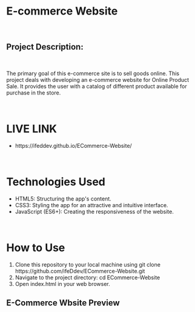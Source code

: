 <h1>E-commerce Website</h1>
<br>
<h2>Project Description:</h2>

<br>

<p>The primary goal of this e-commerce site is to sell goods online. This project deals with developing an e-commerce website for Online Product Sale. It provides the user with a catalog of different product available for purchase in the store.</p>
<br>
<h1>LIVE LINK</h1>
<ul>
  <li>https://ifeddev.github.io/ECommerce-Website/</li>
</ul>
<br>
<h1>Technologies Used</h1>
<ul>
  <li>HTML5: Structuring the app's content.</li>
  <li>CSS3: Styling the app for an attractive and intuitive interface.</li>
  <li>JavaScript (ES6+): Creating the responsiveness of the website.</li>
</ul>
<br>
<h1>How to Use</h1>
<ol>
  
<li>Clone this repository to your local machine using git clone https://github.com/ifeDdev/ECommerce-Website.git</li>
<li>Navigate to the project directory: cd ECommerce-Website</li>
<li>Open index.html in your web browser.</li>

</ol>
<h2>E-Commerce Wbsite Preview</h2>
